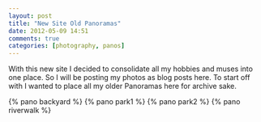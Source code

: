 ```yaml
---
layout: post
title: "New Site Old Panoramas"
date: 2012-05-09 14:51
comments: true
categories: [photography, panos]
---
```

With this new site I decided to consolidate all my hobbies and muses into one
place. So I will be posting my photos as blog posts here. To start off with I
wanted to place all my older Panoramas here for archive sake.

{% pano backyard %}
{% pano park1 %}
{% pano park2 %}
{% pano riverwalk %}
